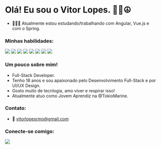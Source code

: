 # Olá! Eu sou o Vitor Lopes. 🤙🏽☮

- 👨🏽‍💻 Atualmente estou estudando/trabalhando com Angular, Vue.js e com o Spring.

### Minhas habilidades:

<a><img src="https://img.shields.io/badge/Angular-DD0031?style=for-the-badge&logo=angular&logoColor=white"></img></a>
<a><img src="https://img.shields.io/badge/vuejs-%2335495e.svg?style=for-the-badge&logo=vuedotjs&logoColor=%234FC08D"></img></a>
<a><img src="https://img.shields.io/badge/spring-%236DB33F.svg?style=for-the-badge&logo=spring&logoColor=white"></img></a>
<a><img src="https://img.shields.io/badge/TypeScript-007ACC?style=for-the-badge&logo=typescript&logoColor=white"></img></a>
<a><img src="https://img.shields.io/badge/JavaScript-F7DF1E?style=for-the-badge&logo=javascript&logoColor=black"></img></a>
<a><img src="https://img.shields.io/badge/java-%23ED8B00.svg?style=for-the-badge&logo=openjdk&logoColor=white"></img></a>
<a><img src="https://img.shields.io/badge/SQL-F6F6F6?style=for-the-badge&logo=mongodb&logoColor=black"></img></a>
<a><img src="https://img.shields.io/badge/Figma-323330?style=for-the-badge&logo=figma&logoColor=black"></img></a>

### Um pouco sobre mim!

- Full-Stack Developer.
- Tenho 18 anos e sou apaixonado pelo Desenvolvimento Full-Stack e por UI/UX Design.
- Gosto muito de tecnlogia, amo viver e respirar isso!
- Atualmente atuo como Jovem Aprendiz na @TokioMarine.

### Contato:
- 📩 vitorlopesrmo@gmail.com

### Conecte-se comigo:
<a href="https://www.linkedin.com/in/vitor-lopes-914811236/"><img src="https://img.shields.io/badge/LinkedIn-F6F6F6?style=for-the-badge&logo=linkedin&logoColor=black"> </img></a>

